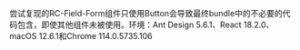 尝试复现的RC-Field-Form组件只使用Button会导致最终bundle中的不必要的代码包含，即使其他组件未被使用。环境：Ant Design 5.6.1、React 18.2.0、macOS 12.6.1和Chrome 114.0.5735.106
